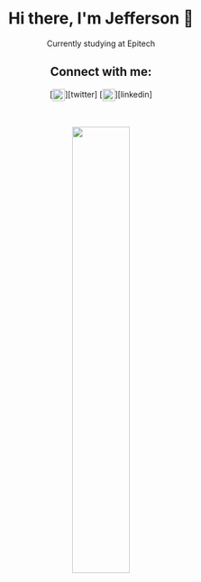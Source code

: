 <h1 align='center'>Hi there, I'm Jefferson 👋</h1>

<p align='center'>Currently studying at Epitech</a></p>


<h2 align='center'>Connect with me:</h2>
<p align='center'>
[<img align="center" alt="jeffg__ | Twitter" width="22px" src="https://cdn.jsdelivr.net/npm/simple-icons@v3/icons/twitter.svg" />][twitter]
[<img align="center" alt="Jefferson Guiot | LinkedIn" width="22px" src="https://cdn.jsdelivr.net/npm/simple-icons@v3/icons/linkedin.svg" />][linkedin]
</p>
<br />

<p align='center'>
<img src="https://github-readme-stats.vercel.app/api/top-langs/?username=jeffersongt&layout=compact&theme=midnight-purple&langs_count=6&hide=shell,makefile" width="45%" />
</p>

<br />

[twitter]: https://twitter.com/jeffg__
[linkedin]: https://www.linkedin.com/in/jefferson-guiot-23327b173